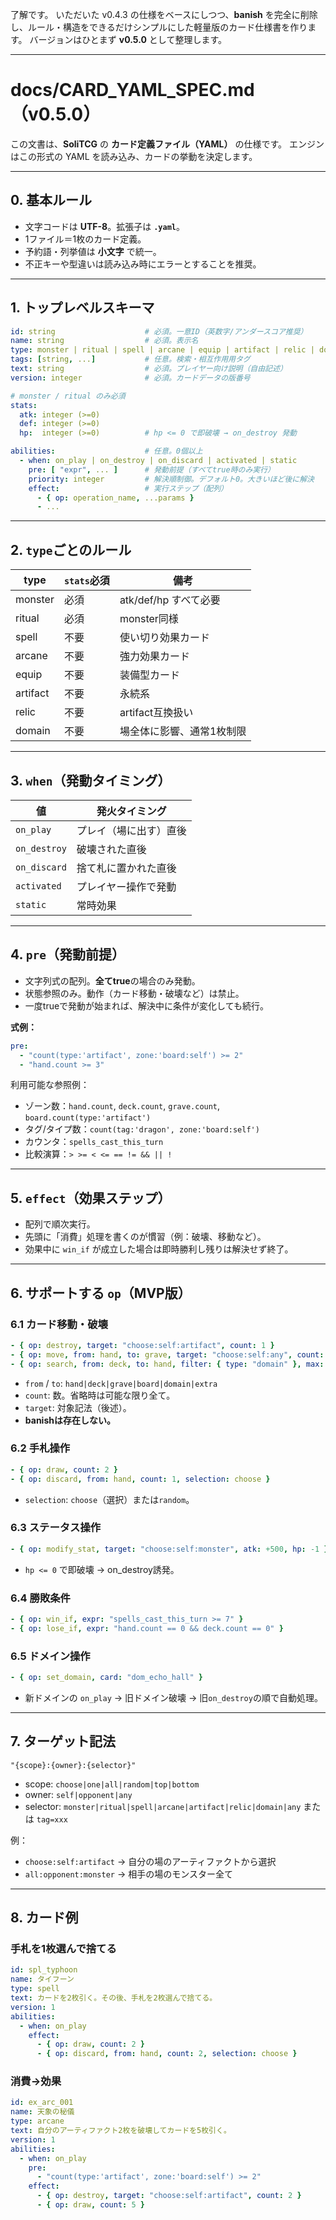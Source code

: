 了解です。
いただいた v0.4.3 の仕様をベースにしつつ、**banish** を完全に削除し、ルール・構造をできるだけシンプルにした軽量版のカード仕様書を作ります。
バージョンはひとまず **v0.5.0** として整理します。

---

# docs/CARD\_YAML\_SPEC.md（v0.5.0）

この文書は、**SoliTCG** の **カード定義ファイル（YAML）** の仕様です。
エンジンはこの形式の YAML を読み込み、カードの挙動を決定します。

---

## 0. 基本ルール

* 文字コードは **UTF-8**。拡張子は **`.yaml`**。
* 1ファイル＝1枚のカード定義。
* 予約語・列挙値は **小文字** で統一。
* 不正キーや型違いは読み込み時にエラーとすることを推奨。

---

## 1. トップレベルスキーマ

```yaml
id: string                    # 必須。一意ID（英数字/アンダースコア推奨）
name: string                  # 必須。表示名
type: monster | ritual | spell | arcane | equip | artifact | relic | domain   # 必須
tags: [string, ...]           # 任意。検索・相互作用用タグ
text: string                  # 必須。プレイヤー向け説明（自由記述）
version: integer              # 必須。カードデータの版番号

# monster / ritual のみ必須
stats:
  atk: integer (>=0)
  def: integer (>=0)
  hp:  integer (>=0)          # hp <= 0 で即破壊 → on_destroy 発動

abilities:                    # 任意。0個以上
  - when: on_play | on_destroy | on_discard | activated | static
    pre: [ "expr", ... ]      # 発動前提（すべてtrue時のみ実行）
    priority: integer         # 解決順制御。デフォルト0。大きいほど後に解決
    effect:                   # 実行ステップ（配列）
      - { op: operation_name, ...params }
      - ...
```

---

## 2. `type`ごとのルール

| type     | `stats`必須 | 備考               |
| -------- | --------- | ---------------- |
| monster  | 必須        | atk/def/hp すべて必要 |
| ritual   | 必須        | monster同様        |
| spell    | 不要        | 使い切り効果カード        |
| arcane   | 不要        | 強力効果カード          |
| equip    | 不要        | 装備型カード           |
| artifact | 不要        | 永続系              |
| relic    | 不要        | artifact互換扱い     |
| domain   | 不要        | 場全体に影響、通常1枚制限    |

---

## 3. `when`（発動タイミング）

| 値            | 発火タイミング     |
| ------------ | ----------- |
| `on_play`    | プレイ（場に出す）直後 |
| `on_destroy` | 破壊された直後     |
| `on_discard` | 捨て札に置かれた直後  |
| `activated`  | プレイヤー操作で発動  |
| `static`     | 常時効果        |

---

## 4. `pre`（発動前提）

* 文字列式の配列。**全てtrue**の場合のみ発動。
* 状態参照のみ。動作（カード移動・破壊など）は禁止。
* 一度trueで発動が始まれば、解決中に条件が変化しても続行。

**式例：**

```yaml
pre:
  - "count(type:'artifact', zone:'board:self') >= 2"
  - "hand.count >= 3"
```

利用可能な参照例：

* ゾーン数：`hand.count`, `deck.count`, `grave.count`, `board.count(type:'artifact')`
* タグ/タイプ数：`count(tag:'dragon', zone:'board:self')`
* カウンタ：`spells_cast_this_turn`
* 比較演算：`> >= < <= == != && || !`

---

## 5. `effect`（効果ステップ）

* 配列で順次実行。
* 先頭に「消費」処理を書くのが慣習（例：破壊、移動など）。
* 効果中に `win_if` が成立した場合は即時勝利し残りは解決せず終了。

---

## 6. サポートする `op`（MVP版）

### 6.1 カード移動・破壊

```yaml
- { op: destroy, target: "choose:self:artifact", count: 1 }
- { op: move, from: hand, to: grave, target: "choose:self:any", count: 1 }
- { op: search, from: deck, to: hand, filter: { type: "domain" }, max: 1 }
```

* `from` / `to`: `hand|deck|grave|board|domain|extra`
* `count`: 数。省略時は可能な限り全て。
* `target`: 対象記法（後述）。
* **banishは存在しない。**

### 6.2 手札操作

```yaml
- { op: draw, count: 2 }
- { op: discard, from: hand, count: 1, selection: choose }
```

* `selection`: `choose`（選択）または`random`。

### 6.3 ステータス操作

```yaml
- { op: modify_stat, target: "choose:self:monster", atk: +500, hp: -1 }
```

* `hp <= 0` で即破壊 → on\_destroy誘発。

### 6.4 勝敗条件

```yaml
- { op: win_if, expr: "spells_cast_this_turn >= 7" }
- { op: lose_if, expr: "hand.count == 0 && deck.count == 0" }
```

### 6.5 ドメイン操作

```yaml
- { op: set_domain, card: "dom_echo_hall" }
```

* 新ドメインの `on_play` → 旧ドメイン破壊 → 旧`on_destroy`の順で自動処理。

---

## 7. ターゲット記法

`"{scope}:{owner}:{selector}"`

* scope: `choose|one|all|random|top|bottom`
* owner: `self|opponent|any`
* selector: `monster|ritual|spell|arcane|artifact|relic|domain|any` または `tag=xxx`

例：

* `choose:self:artifact` → 自分の場のアーティファクトから選択
* `all:opponent:monster` → 相手の場のモンスター全て

---

## 8. カード例

### 手札を1枚選んで捨てる

```yaml
id: spl_typhoon
name: タイフーン
type: spell
text: カードを2枚引く。その後、手札を2枚選んで捨てる。
version: 1
abilities:
  - when: on_play
    effect:
      - { op: draw, count: 2 }
      - { op: discard, from: hand, count: 2, selection: choose }
```

### 消費→効果

```yaml
id: ex_arc_001
name: 天象の秘儀
type: arcane
text: 自分のアーティファクト2枚を破壊してカードを5枚引く。
version: 1
abilities:
  - when: on_play
    pre:
      - "count(type:'artifact', zone:'board:self') >= 2"
    effect:
      - { op: destroy, target: "choose:self:artifact", count: 2 }
      - { op: draw, count: 5 }
```
